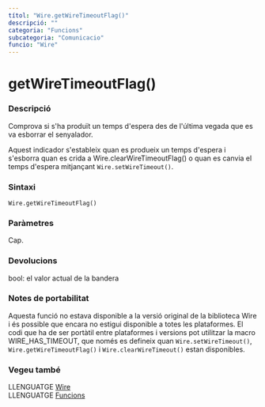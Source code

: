 ```yaml
---
títol: "Wire.getWireTimeoutFlag()"
descripció: ""
categoria: "Funcions"
subcategoria: "Comunicacio"
funcio: "Wire"
---
```


# getWireTimeoutFlag()

### Descripció

Comprova si s'ha produït un temps d'espera des de l'última vegada que es va esborrar el senyalador.

Aquest indicador s'estableix quan es produeix un temps d'espera i s'esborra quan es crida a Wire.clearWireTimeoutFlag() o quan es canvia el temps d'espera mitjançant `Wire.setWireTimeout()`.

### Sintaxi

`Wire.getWireTimeoutFlag()`

### Paràmetres

Cap.

### Devolucions

bool: el valor actual de la bandera

### Notes de portabilitat

Aquesta funció no estava disponible a la versió original de la biblioteca Wire i és possible que encara no estigui disponible a totes les plataformes. El codi que ha de ser portàtil entre plataformes i versions pot utilitzar la macro WIRE_HAS_TIMEOUT, que només es defineix quan `Wire.setWireTimeout()`, `Wire.getWireTimeoutFlag()` i `Wire.clearWireTimeout()` estan disponibles.

### Vegeu també

LLENGUATGE [Wire](../wire.md)  
LLENGUATGE [Funcions](../../Funcions.md)
